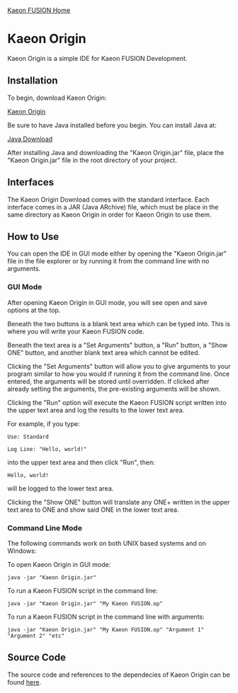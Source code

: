 [Kaeon FUSION Home](https://github.com/Gallery-of-Kaeon/Kaeon-FUSION/blob/master/README.md)

# Kaeon Origin

Kaeon Origin is a simple IDE for Kaeon FUSION Development.

## Installation

To begin, download Kaeon Origin:

[Kaeon Origin](https://github.com/Gallery-of-Kaeon/Kaeon-FUSION/raw/master/Kaeon%20FUSION/IDE/Application/Kaeon%20Origin.zip)

Be sure to have Java installed before you begin. You can install Java at:

[Java Download](https://www.java.com/en/download/)

After installing Java and downloading the "Kaeon Origin.jar" file,
place the "Kaeon Origin.jar" file in the root directory of your project.

## Interfaces

The Kaeon Origin Download comes with the standard interface.
Each interface comes in a JAR (Java ARchive) file,
which must be place in the same directory as Kaeon Origin in order for Kaeon Origin to use them.

## How to Use

You can open the IDE in GUI mode either by opening the "Kaeon Origin.jar" file in the file explorer or by running it from the command line with no arguments.

### GUI Mode

After opening Kaeon Origin in GUI mode, you will see open and save options at the top.

Beneath the two buttons is a blank text area which can be typed into.
This is where you will write your Kaeon FUSION code.

Beneath the text area is a "Set Arguments" button,
a "Run" button,
a "Show ONE" button,
and another blank text area which cannot be edited.

Clicking the "Set Arguments" button will allow you to give arguments to your program similar to how you would if running it from the command line.
Once entered,
the arguments will be stored until overridden.
If clicked after already setting the arguments, the pre-existing arguments will be shown.

Clicking the "Run" option will execute the Kaeon FUSION script written into the upper text area and log the results to the lower text area.

For example, if you type:

    Use: Standard
    
    Log Line: "Hello, world!"

into the upper text area and then click "Run", then:

    Hello, world!

will be logged to the lower text area.

Clicking the "Show ONE" button will translate any ONE+ written in the upper text area to ONE and show said ONE in the lower text area.

### Command Line Mode

The following commands work on both UNIX based systems and on Windows:

To open Kaeon Origin in GUI mode:

    java -jar "Kaeon Origin.jar"

To run a Kaeon FUSION script in the command line:

    java -jar "Kaeon Origin.jar" "My Kaeon FUSION.op"

To run a Kaeon FUSION script in the command line with arguments:

    java -jar "Kaeon Origin.jar" "My Kaeon FUSION.op" "Argument 1" "Argument 2" "etc"

## Source Code

The source code and references to the dependecies of Kaeon Origin can be found [here](https://github.com/Gallery-of-Kaeon/Kaeon-FUSION/tree/master/Kaeon%20FUSION/IDE/Source).